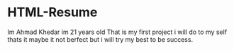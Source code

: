 # HTML-Resume
Im Ahmad Khedar im 21 years old That is my first project i will do to my self thats it maybe it not berfect but i will try my best to be success.
